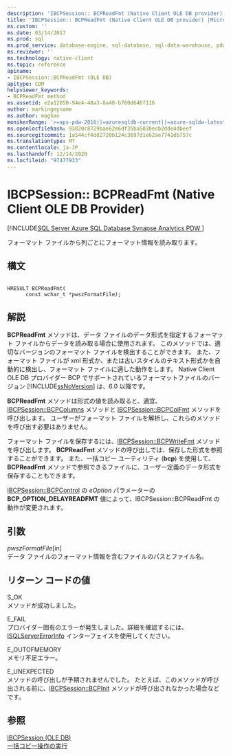```yaml
---
description: 'IBCPSession:: BCPReadFmt (Native Client OLE DB provider)'
title: 'IBCPSession:: BCPReadFmt (Native Client OLE DB provider) |Microsoft Docs'
ms.custom: ''
ms.date: 03/14/2017
ms.prod: sql
ms.prod_service: database-engine, sql-database, sql-data-warehouse, pdw
ms.reviewer: ''
ms.technology: native-client
ms.topic: reference
apiname:
- IBCPSession::BCPReadFmt (OLE DB)
apitype: COM
helpviewer_keywords:
- BCPReadFmt method
ms.assetid: e2a12050-94e4-48a3-8a48-b780d646f116
author: markingmyname
ms.author: maghan
monikerRange: '>=aps-pdw-2016||=azuresqldb-current||=azure-sqldw-latest||>=sql-server-2016||>=sql-server-linux-2017||=azuresqldb-mi-current'
ms.openlocfilehash: 93820c8729bae62e6df35ba5030ecb2dde4dbeef
ms.sourcegitcommit: 1a544cf4dd2720b124c3697d1e62ae7741db757c
ms.translationtype: MT
ms.contentlocale: ja-JP
ms.lasthandoff: 12/14/2020
ms.locfileid: "97477933"
---
```

# <a name="ibcpsessionbcpreadfmt-native-client-ole-db-provider"></a>IBCPSession:: BCPReadFmt (Native Client OLE DB Provider)
[!INCLUDE[SQL Server Azure SQL Database Synapse Analytics PDW ](../../includes/applies-to-version/sql-asdb-asdbmi-asa-pdw.md)]

  フォーマット ファイルから列ごとにフォーマット情報を読み取ります。  
  
## <a name="syntax"></a>構文  
  
```  
  
HRESULT BCPReadFmt(   
      const wchar_t *pwszFormatFile);  
```  
  
## <a name="remarks"></a>解説  
 **BCPReadFmt** メソッドは、データ ファイルのデータ形式を指定するフォーマット ファイルからデータを読み取る場合に使用されます。 このメソッドでは、適切なバージョンのフォーマット ファイルを検出することができます。 また、フォーマット ファイルが xml 形式か、または古いスタイルのテキスト形式かを自動的に検出し、フォーマット ファイルに適した動作をします。 Native Client OLE DB プロバイダー BCP でサポートされているフォーマットファイルのバージョン [!INCLUDE[ssNoVersion](../../includes/ssnoversion-md.md)] は、6.0 以降です。  
  
 **BCPReadFmt** メソッドは形式の値を読み取ると、適宜、[IBCPSession::BCPColumns](../../relational-databases/native-client-ole-db-interfaces/ibcpsession-bcpcolumns-ole-db.md) メソッドと [IBCPSession::BCPColFmt](../../relational-databases/native-client-ole-db-interfaces/ibcpsession-bcpcolfmt-ole-db.md) メソッドを呼び出します。 ユーザーがフォーマット ファイルを解析し、これらのメソッドを呼び出す必要はありません。  
  
 フォーマット ファイルを保存するには、[IBCPSession::BCPWriteFmt](../../relational-databases/native-client-ole-db-interfaces/ibcpsession-bcpwritefmt-ole-db.md) メソッドを呼び出します。 **BCPReadFmt** メソッドの呼び出しでは、保存した形式を参照することができます。 また、一括コピー ユーティリティ (**bcp**) を使用して、**BCPReadFmt** メソッドで参照できるファイルに、ユーザー定義のデータ形式を保存することもできます。  
  
 [IBCPSession::BCPControl](../../relational-databases/native-client-ole-db-interfaces/ibcpsession-bcpcontrol-ole-db.md) の *eOption* パラメーターの **BCP_OPTION_DELAYREADFMT** 値によって、IBCPSession::BCPReadFmt の動作が変更されます。  
  
## <a name="arguments"></a>引数  
 *pwszFormatFile*[in]  
 データ ファイルのフォーマット情報を含むファイルのパスとファイル名。  
  
## <a name="return-code-values"></a>リターン コードの値  
 S_OK  
 メソッドが成功しました。  
  
 E_FAIL  
 プロバイダー固有のエラーが発生しました。詳細を確認するには、[ISQLServerErrorInfo](isqlservererrorinfo-geterrorinfo-ole-db.md) インターフェイスを使用してください。  
  
 E_OUTOFMEMORY  
 メモリ不足エラー。  
  
 E_UNEXPECTED  
 メソッドの呼び出しが予期されませんでした。 たとえば、このメソッドが呼び出される前に、[IBCPSession::BCPInit](../../relational-databases/native-client-ole-db-interfaces/ibcpsession-bcpinit-ole-db.md) メソッドが呼び出されなかった場合などです。  
  
## <a name="see-also"></a>参照  
 [IBCPSession &#40;OLE DB&#41;](../../relational-databases/native-client-ole-db-interfaces/ibcpsession-ole-db.md)   
 [一括コピー操作の実行](../../relational-databases/native-client/features/performing-bulk-copy-operations.md)  
  
